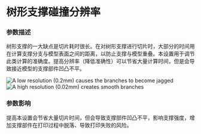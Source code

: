 树形支撑碰撞分辨率
====
### **参数描述**
树形支撑的一大缺点是切片耗时很长。在对树形支撑进行切片时，大部分的时间用在计算支撑分支与模型表面之间的距离，以防止支撑与模型重叠。本设置用于调节此类计算的准确度。提高分辨率（降低准确性）可以节省大量计算时间，但是会导致接近模型的支撑部件凹凸不平。

![A low resolution (0.2mm) causes the branches to become jagged](../images/support_tree_collision_resolution_lo.png)
![A high resolution (0.02mm) creates smooth branches](../images/support_tree_collision_resolution_hi.png)

### **参数影响**
提高本设置会节省大量切片时间，但会导致支撑部件凹凸不平，影响支撑强度，增加支撑部件在打印过程中脱落、导致打印失败的风险。